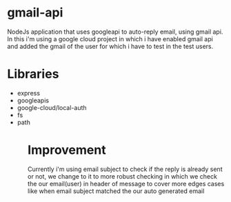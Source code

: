 # gmail-api
NodeJs application that uses googleapi to auto-reply email, using gmail api. In this i'm using a google cloud project in which i have enabled gmail api and added the gmail of the user for which i have to test in the test users.
<h1>Libraries</h1>
<ul>
  <li>express</li>
  <li>googleapis</li>
  <li>google-cloud/local-auth</li>
  <li>fs</li>
  <li>path</li>
<ul>
<h1>Improvement</h1>
<p>Currently i'm using email subject to check if the reply is already sent or not, we change to it to more robust checking in which we check the our email(user) in header of message to cover more edges cases like when email subject matched the our auto generated email</p>
